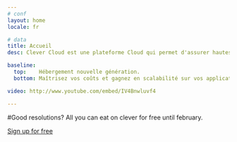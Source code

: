 ```yaml
---
# conf
layout: home
locale: fr

# data
title: Accueil
desc: Clever Cloud est une plateforme Cloud qui permet d'assurer hautes performances et simplicité pour votre hébergement web.

baseline:
  top:    Hébergement nouvelle génération.
  bottom: Maîtrisez vos coûts et gagnez en scalabilité sur vos applications web.

video: http://www.youtube.com/embed/IV4Bnwluvf4

---
```

#Good resolutions? All you can eat on clever for free until february.
<div class="call-for-action">
   <a class="btn btn-primary btn-large" href="https://console.clever-cloud.com/auth/signup">Sign up for free</a>
</div>
